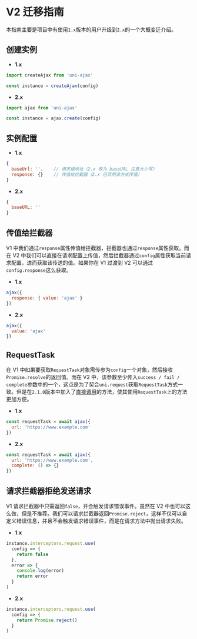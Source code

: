 # V2 迁移指南

本指南主要是项目中有使用`1.x`版本的用户升级到`2.x`的一个大概变迁介绍。

## 创建实例

- **1.x**

```Javascript
import createAjax from 'uni-ajax'

const instance = createAjax(config)
```

- **2.x**

```Javascript
import ajax from 'uni-ajax'

const instance = ajax.create(config)
```

## 实例配置

- **1.x**

```Javascript
{
  baseUrl: '',    // 请求根地址（2.x 改为 baseURL 注意大小写）
  response: {}    // 传值给拦截器（2.x 已弃用该方式传值）
}
```

- **2.x**

```Javascript
{
  baseURL: ''
}
```

## 传值给拦截器

V1 中我们通过`response`属性传值给拦截器，拦截器也通过`response`属性获取。而在 V2 中我们可以直接在请求配置上传值，然后拦截器通过`config`属性获取当前请求配置，进而获取该传送的值。如果你在 V1 过渡到 V2 可以通过`config.response`这么获取。

- **1.x**

```Javascript
ajax({
  response: { value: 'ajax' }
})
```

- **2.x**

```Javascript
ajax({
  value: 'ajax'
})
```

## RequestTask

在 V1 中如果要获取`RequestTask`对象需传参为`config`一个对象，然后接收`Promise.resolve`的返回值。而在 V2 中，该参数至少传入`success / fail / complete`参数中的一个，这点是为了契合`uni.request`获取`RequestTask`方式一致。但是在`2.1.0`版本中加入了[直接调用](/usage/request-task.html)的方法，使其使用`RequestTask`上的方法更加方便。

- **1.x**

```JavaScript
const requestTask = await ajax({
  url: 'https://www.example.com'
})
```

- **2.x**

```JavaScript
const requestTask = await ajax({
  url: 'https://www.example.com',
  complete: () => {}
})
```

## 请求拦截器拒绝发送请求

V1 请求拦截器中只需返回`false`，并会触发请求错误事件。虽然在 V2 中也可以这么做，但是不推荐。我们可以请求拦截器返回`Promise.reject`，这样不仅可以自定义错误信息，并且不会触发请求错误事件，而是在请求方法中抛出请求失败。

- **1.x**

```JavaScript
instance.interceptors.request.use(
  config => {
    return false
  },
  error => {
    console.log(error)
    return error
  }
)
```

- **2.x**

```JavaScript
instance.interceptors.request.use(
  config => {
    return Promise.reject()
  }
)
```
